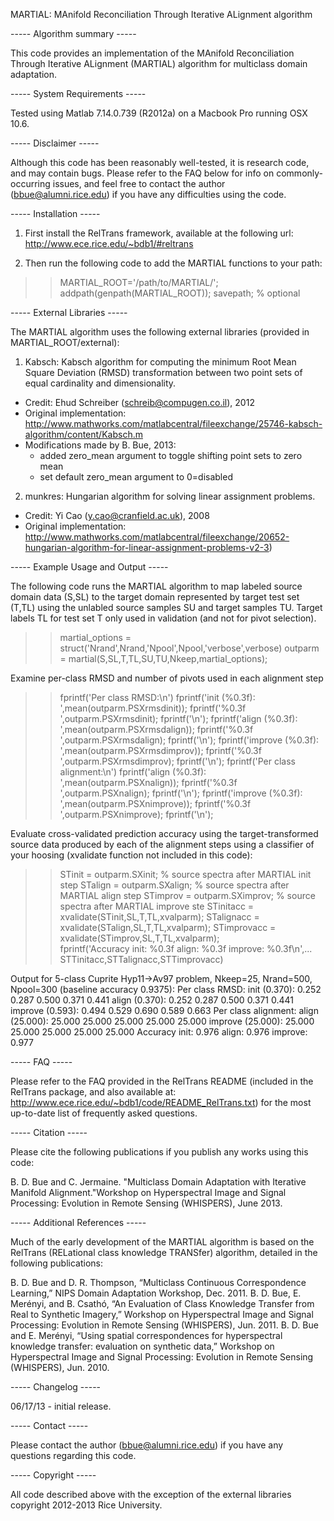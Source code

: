 MARTIAL: MAnifold Reconciliation Through Iterative ALignment algorithm

----- Algorithm summary -----

This code provides an implementation of the MAnifold Reconciliation Through Iterative ALignment (MARTIAL) algorithm for multiclass domain adaptation.  

----- System Requirements -----

Tested using Matlab 7.14.0.739 (R2012a) on a Macbook Pro running OSX 10.6.

----- Disclaimer -----

Although this code has been reasonably well-tested, it is research code, and may contain bugs. Please refer to the FAQ below for info on commonly-occurring issues, and feel free to contact the author (bbue@alumni.rice.edu) if you have any difficulties using the code. 

----- Installation -----

1) First install the RelTrans framework, available at the following url:
   http://www.ece.rice.edu/~bdb1/#reltrans

2) Then run the following code to add the MARTIAL functions to your path:

  >> MARTIAL_ROOT='/path/to/MARTIAL/';
  >> addpath(genpath(MARTIAL_ROOT));
  >> savepath; % optional

----- External Libraries -----

The MARTIAL algorithm uses the following external libraries (provided in MARTIAL_ROOT/external):

1) Kabsch: Kabsch algorithm for computing the minimum Root Mean Square Deviation (RMSD) transformation between two point sets of equal cardinality and dimensionality.
  - Credit: Ehud Schreiber (schreib@compugen.co.il), 2012
  - Original implementation: http://www.mathworks.com/matlabcentral/fileexchange/25746-kabsch-algorithm/content/Kabsch.m
  - Modifications made by B. Bue, 2013: 
    + added zero_mean argument to toggle shifting point sets to zero mean
    + set default zero_mean argument to 0=disabled 

2) munkres: Hungarian algorithm for solving linear assignment problems. 
  - Credit: Yi Cao (y.cao@cranfield.ac.uk), 2008
  - Original implementation: http://www.mathworks.com/matlabcentral/fileexchange/20652-hungarian-algorithm-for-linear-assignment-problems-v2-3)


----- Example Usage and Output -----

The following code runs the MARTIAL algorithm to map labeled source domain data (S,SL) to the target domain represented by target test set (T,TL) using the unlabled source samples SU and target samples TU. Target labels TL for test set T only used in validation (and not for pivot selection).

  >> martial_options = struct('Nrand',Nrand,'Npool',Npool,'verbose',verbose)
  >> outparm = martial(S,SL,T,TL,SU,TU,Nkeep,martial_options);

Examine per-class RMSD and number of pivots used in each alignment step
  >> fprintf('Per class RMSD:\n')
  >> fprintf('init (%0.3f): ',mean(outparm.PSXrmsdinit)); fprintf('%0.3f ',outparm.PSXrmsdinit); fprintf('\n'); 
  >> fprintf('align (%0.3f): ',mean(outparm.PSXrmsdalign)); fprintf('%0.3f ',outparm.PSXrmsdalign); fprintf('\n'); 
  >> fprintf('improve (%0.3f): ',mean(outparm.PSXrmsdimprov)); fprintf('%0.3f ',outparm.PSXrmsdimprov); fprintf('\n'); 
  >> fprintf('Per class alignment:\n')
  >> fprintf('align (%0.3f): ',mean(outparm.PSXnalign)); fprintf('%0.3f ',outparm.PSXnalign); fprintf('\n'); 
  >> fprintf('improve (%0.3f): ',mean(outparm.PSXnimprove)); fprintf('%0.3f ',outparm.PSXnimprove); fprintf('\n'); 

Evaluate cross-validated prediction accuracy using the target-transformed source data produced by each of the alignment steps using a classifier of your hoosing (xvalidate function not included in this code): 
  >> STinit = outparm.SXinit; % source spectra after MARTIAL init step
  >> STalign = outparm.SXalign; % source spectra after MARTIAL align step
  >> STimprov = outparm.SXimprov;  % source spectra after MARTIAL improve ste
  >> STinitacc = xvalidate(STinit,SL,T,TL,xvalparm);
  >> STalignacc = xvalidate(STalign,SL,T,TL,xvalparm);
  >> STimprovacc = xvalidate(STimprov,SL,T,TL,xvalparm);  
  >> fprintf('Accuracy init: %0.3f align: %0.3f improve: %0.3f\n',...
                  STTinitacc,STTalignacc,STTimprovacc)

Output for 5-class Cuprite Hyp11->Av97 problem, Nkeep=25, Nrand=500, Npool=300 (baseline accuracy 0.9375): 
  Per class RMSD:
  init (0.370): 0.252 0.287 0.500 0.371 0.441 
  align (0.370): 0.252 0.287 0.500 0.371 0.441 
  improve (0.593): 0.494 0.529 0.690 0.589 0.663 
  Per class alignment:
  align (25.000): 25.000 25.000 25.000 25.000 25.000 
  improve (25.000): 25.000 25.000 25.000 25.000 25.000 
  Accuracy init: 0.976 align: 0.976 improve: 0.977

----- FAQ -----

Please refer to the FAQ provided in the RelTrans README (included in the RelTrans package, and also available at: http://www.ece.rice.edu/~bdb1/code/README_RelTrans.txt) for the most up-to-date list of frequently asked questions. 

----- Citation -----

Please cite the following publications if you publish any works using this
code:

  B. D. Bue and C. Jermaine. "Multiclass Domain Adaptation with Iterative Manifold Alignment."Workshop on Hyperspectral Image and Signal Processing: Evolution in Remote Sensing (WHISPERS), June 2013.

----- Additional References -----

Much of the early development of the MARTIAL algorithm is based on the RelTrans (RELational class knowledge TRANSfer) algorithm, detailed in the following publications:

  B. D. Bue and D. R. Thompson, “Multiclass Continuous Correspondence Learning,” NIPS Domain Adaptation Workshop, Dec. 2011.
  B. D. Bue, E. Merényi, and B. Csathó, “An Evaluation of Class Knowledge Transfer from Real to Synthetic Imagery,” Workshop on Hyperspectral Image and Signal Processing: Evolution in Remote Sensing (WHISPERS), Jun. 2011.
  B. D. Bue and E. Merényi, “Using spatial correspondences for hyperspectral knowledge transfer: evaluation on synthetic data,” Workshop on Hyperspectral Image and Signal Processing: Evolution in Remote Sensing (WHISPERS), Jun. 2010.

----- Changelog -----

06/17/13 - initial release.

----- Contact -----

Please contact the author (bbue@alumni.rice.edu) if you have any questions
regarding this code.

----- Copyright -----

All code described above with the exception of the external libraries copyright 2012-2013 Rice University.
